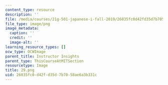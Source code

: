 ```yaml
---
content_type: resource
description: ''
file: /media/courses/21g-501-japanese-i-fall-2019/26035fc0d42fd35d7b7058ae6a3b331c_29.png
file_type: image/png
image_metadata:
  caption: ''
  credit: ''
  image-alt: ''
learning_resource_types: []
ocw_type: OCWImage
parent_title: Instructor Insights
parent_type: ThisCourseAtMITSection
resourcetype: Image
title: 29.png
uid: 26035fc0-d42f-d35d-7b70-58ae6a3b331c
---
```

